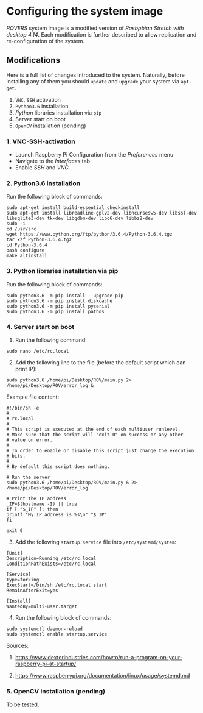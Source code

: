 # Configuring the system image

*ROVERS* system image is a modified version of *Rasbpbian Stretch with desktop 4.14*. Each modification is further described to allow replication and re-configuration of the system.

## Modifications

Here is a full list of changes introduced to the system. Naturally, before installing any of them you should `update` and `upgrade` your system via `apt-get`.

1. `VNC`, `SSH` activation
2. `Python3.6` installation
3. *Python* libraries installation via `pip`
4. Server start on boot
5. `OpenCV` installation (pending)

### 1. VNC-SSH-activation

- Launch Raspberry Pi Configuration from the *Preferences* menu
- Navigate to the *Interfaces* tab
- Enable *SSH* and *VNC*

### 2. Python3.6 installation

Run the following block of commands:

```commandline
sudo apt-get install build-essential checkinstall
sudo apt-get install libreadline-gplv2-dev libncursesw5-dev libssl-dev libsqlite3-dev tk-dev libgdbm-dev libc6-dev libbz2-dev
sudo -i
cd /usr/src
wget https://www.python.org/ftp/python/3.6.4/Python-3.6.4.tgz
tar xzf Python-3.6.4.tgz
cd Python-3.6.4
bash configure
make altinstall
```

### 3. Python libraries installation via pip

Run the following block of commands:

```commandline
sudo python3.6 -m pip install --upgrade pip
sudo python3.6 -m pip install diskcache
sudo python3.6 -m pip install pyserial
sudo python3.6 -m pip install pathos
```

### 4. Server start on boot

1. Run the following command:

```commandline
sudo nano /etc/rc.local
```

2. Add the following line to the file (before the default script which can print IP):

```
sudo python3.6 /home/pi/Desktop/ROV/main.py 2> /home/pi/Desktop/ROV/error_log &
```

Example file content:

```
#!/bin/sh -e
#
# rc.local
#
# This script is executed at the end of each multiuser runlevel.
# Make sure that the script will "exit 0" on success or any other
# value on error.
#
# In order to enable or disable this script just change the execution
# bits.
#
# By default this script does nothing.

# Run the server
sudo python3.6 /home/pi/Desktop/ROV/main.py & 2> /home/pi/Desktop/ROV/error_log

# Print the IP address
_IP=$(hostname -I) || true
if [ "$_IP" ]; then
printf "My IP address is %s\n" "$_IP"
fi

exit 0
```

3. Add the following `startup.service` file into `/etc/systemd/system`:

```
[Unit]
Description=Running /etc/rc.local
ConditionPathExists=/etc/rc.local

[Service]
Type=forking
ExecStart=/bin/sh /etc/rc.local start
RemainAfterExit=yes

[Install]
WantedBy=multi-user.target
```

4. Run the following block of commands:

```commandline
sudo systemctl daemon-reload
sudo systemctl enable startup.service
```

Sources:

1. https://www.dexterindustries.com/howto/run-a-program-on-your-raspberry-pi-at-startup/

2. https://www.raspberrypi.org/documentation/linux/usage/systemd.md

### 5. OpenCV installation (pending)

To be tested.

